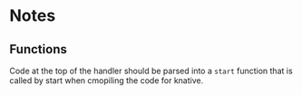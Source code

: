 # Notes

## Functions
Code at the top of the handler should be parsed into a `start` function that is called by start when cmopiling the code for knative.

